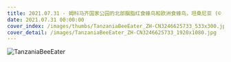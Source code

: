```yaml
---
title: 2021.07.31 - 姆科马齐国家公园的北部胭脂红食蜂鸟和欧洲食蜂鸟，坦桑尼亚 (© webguzs/Getty Images)
date: 2021.07.31 00:00:00
cover_index: /images/thumbs/TanzaniaBeeEater_ZH-CN3246625733_533x300.jpg
cover_detail: /images/TanzaniaBeeEater_ZH-CN3246625733_1920x1080.jpg
---
```


![TanzaniaBeeEater](/images/TanzaniaBeeEater_ZH-CN3246625733_1920x1080.jpg)
